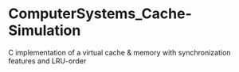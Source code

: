 # ComputerSystems_Cache-Simulation
 C implementation of a virtual cache & memory with synchronization features and LRU-order
